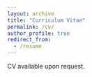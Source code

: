 ```yaml
---
layout: archive
title: "Curriculum Vitae"
permalink: /cv/
author_profile: true
redirect_from:
  - /resume
---
```


CV available upon request. 
